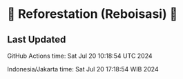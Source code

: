 
# 🌳 Reforestation (Reboisasi) 🌲

## Last Updated

GitHub Actions time: Sat Jul 20 10:18:54 UTC 2024

Indonesia/Jakarta time: Sat Jul 20 17:18:54 WIB 2024
